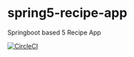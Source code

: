 # spring5-recipe-app
Springboot based 5 Recipe App

[![CircleCI](https://app.circleci.com/gh/springphony/spring5-recipe-app.svg?style=svg)](https://app.circleci.com/pipelines/github/springphony/spring5-recipe-app)
